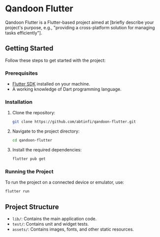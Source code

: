 # Qandoon Flutter

Qandoon Flutter is a Flutter-based project aimed at [briefly describe your project's purpose, e.g., "providing a cross-platform solution for managing tasks efficiently"]. 

## Getting Started

Follow these steps to get started with the project:

### Prerequisites

- [Flutter SDK](https://flutter.dev/docs/get-started/install) installed on your machine.
- A working knowledge of Dart programming language.

### Installation

1. Clone the repository:
   ```bash
   git clone https://github.com/abtinfi/qandoon-flutter.git
   ```
2. Navigate to the project directory:
   ```bash
   cd qandoon-flutter
   ```
3. Install the required dependencies:
   ```bash
   flutter pub get
   ```

### Running the Project

To run the project on a connected device or emulator, use:
```bash
flutter run
```

## Project Structure

- `lib/`: Contains the main application code.
- `test/`: Contains unit and widget tests.
- `assets/`: Contains images, fonts, and other static resources.

